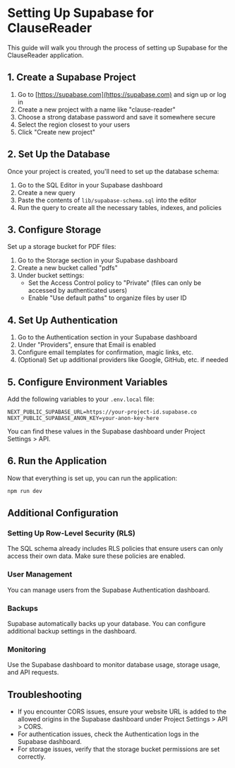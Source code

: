 # Setting Up Supabase for ClauseReader

This guide will walk you through the process of setting up Supabase for the ClauseReader application.

## 1. Create a Supabase Project

1. Go to [https://supabase.com](https://supabase.com) and sign up or log in
2. Create a new project with a name like "clause-reader"
3. Choose a strong database password and save it somewhere secure
4. Select the region closest to your users
5. Click "Create new project"

## 2. Set Up the Database

Once your project is created, you'll need to set up the database schema:

1. Go to the SQL Editor in your Supabase dashboard
2. Create a new query
3. Paste the contents of `lib/supabase-schema.sql` into the editor
4. Run the query to create all the necessary tables, indexes, and policies

## 3. Configure Storage

Set up a storage bucket for PDF files:

1. Go to the Storage section in your Supabase dashboard
2. Create a new bucket called "pdfs"
3. Under bucket settings:
   - Set the Access Control policy to "Private" (files can only be accessed by authenticated users)
   - Enable "Use default paths" to organize files by user ID

## 4. Set Up Authentication

1. Go to the Authentication section in your Supabase dashboard
2. Under "Providers", ensure that Email is enabled
3. Configure email templates for confirmation, magic links, etc.
4. (Optional) Set up additional providers like Google, GitHub, etc. if needed

## 5. Configure Environment Variables

Add the following variables to your `.env.local` file:

```
NEXT_PUBLIC_SUPABASE_URL=https://your-project-id.supabase.co
NEXT_PUBLIC_SUPABASE_ANON_KEY=your-anon-key-here
```

You can find these values in the Supabase dashboard under Project Settings > API.

## 6. Run the Application

Now that everything is set up, you can run the application:

```bash
npm run dev
```

## Additional Configuration

### Setting Up Row-Level Security (RLS)

The SQL schema already includes RLS policies that ensure users can only access their own data. Make sure these policies are enabled.

### User Management

You can manage users from the Supabase Authentication dashboard.

### Backups

Supabase automatically backs up your database. You can configure additional backup settings in the dashboard.

### Monitoring

Use the Supabase dashboard to monitor database usage, storage usage, and API requests.

## Troubleshooting

- If you encounter CORS issues, ensure your website URL is added to the allowed origins in the Supabase dashboard under Project Settings > API > CORS.
- For authentication issues, check the Authentication logs in the Supabase dashboard.
- For storage issues, verify that the storage bucket permissions are set correctly. 